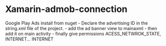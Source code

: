 # Xamarin-admob-connection
Google Play Ads install from nuget - Declare the advertising ID in the string.xml file of the project. - add the ad banner view to mainaxml - then add it on main activity - finally give permissions ACESS_NETWROK_STATE, INTERNET... INTERNET
